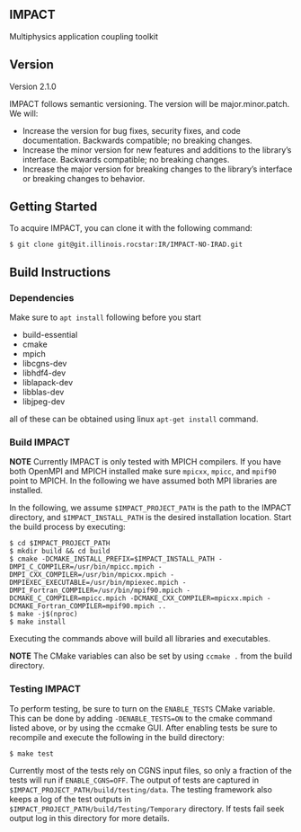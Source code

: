 IMPACT
-----

Multiphysics application coupling toolkit

## Version ##
Version 2.1.0

IMPACT follows semantic versioning. The version will be major.minor.patch.
We will:
* Increase the version for bug fixes, security fixes, and code
documentation. Backwards compatible; no breaking changes.
* Increase the minor version for new features and additions to the library’s
interface. Backwards compatible; no breaking changes.
* Increase the major version for breaking changes to the library’s interface or
breaking changes to behavior.

## Getting Started ##
To acquire IMPACT, you can clone it with the following command:
```
$ git clone git@git.illinois.rocstar:IR/IMPACT-NO-IRAD.git
```
## Build Instructions ##
### Dependencies ###
Make sure to `apt install` following before you start

* build-essential
* cmake
* mpich
* libcgns-dev
* libhdf4-dev
* liblapack-dev
* libblas-dev
* libjpeg-dev

all of these can be obtained using linux `apt-get install` command.

### Build IMPACT ###
**NOTE** Currently IMPACT is only tested with MPICH compilers. If you have both OpenMPI and MPICH installed make sure `mpicxx`, `mpicc`, and `mpif90` point to MPICH. In the following we have assumed both MPI libraries are installed.

In the following, we assume `$IMPACT_PROJECT_PATH` is the path to the IMPACT directory, and `$IMPACT_INSTALL_PATH` is the desired installation location.
Start the build process by executing:

```
$ cd $IMPACT_PROJECT_PATH
$ mkdir build && cd build
$ cmake -DCMAKE_INSTALL_PREFIX=$IMPACT_INSTALL_PATH -DMPI_C_COMPILER=/usr/bin/mpicc.mpich -DMPI_CXX_COMPILER=/usr/bin/mpicxx.mpich -DMPIEXEC_EXECUTABLE=/usr/bin/mpiexec.mpich -DMPI_Fortran_COMPILER=/usr/bin/mpif90.mpich -DCMAKE_C_COMPILER=mpicc.mpich -DCMAKE_CXX_COMPILER=mpicxx.mpich -DCMAKE_Fortran_COMPILER=mpif90.mpich .. 
$ make -j$(nproc)
$ make install
```

Executing the commands above will build all libraries and executables.

**NOTE** The CMake variables can also be set by using `ccmake .` from the build directory.

### Testing IMPACT ###

To perform testing, be sure to turn on the `ENABLE_TESTS` CMake variable. This can be done by adding `-DENABLE_TESTS=ON` to the cmake command listed above, or by using the ccmake GUI. After enabling tests be sure to recompile and execute the following in the build directory:
```
$ make test
```
Currently most of the tests rely on CGNS input files, so only a fraction of the tests will run if `ENABLE_CGNS=OFF`. The output of tests are captured in `$IMPACT_PROJECT_PATH/build/testing/data`. The testing framework also keeps a log of the test outputs in `$IMPACT_PROJECT_PATH/build/Testing/Temporary` directory. If tests fail seek output log in this directory for more details.
